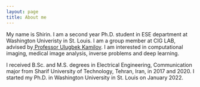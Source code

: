 ```yaml
---
layout: page
title: About me
---
```


My name is Shirin. I am a second year Ph.D. student in ESE department at Washington Univeristy in St. Louis. I am a group member at CIG LAB, advised by[ Professor Ulugbek Kamilov](https://cigroup.wustl.edu/ulugbek-s-kamilov/). I am interested in computational imaging, medical image analysis, inverse problems and deep learning.  

I received  B.Sc. and M.S. degrees in Electrical Engineering, Communication major from Sharif University of Technology, Tehran, Iran, in 2017 and 2020. I started my Ph.D. in Washington University in St. Louis on January 2022. 

